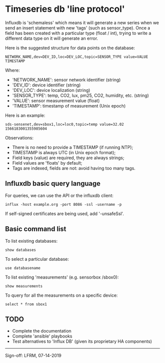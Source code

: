 # Timeseries db 'line protocol'

Influxdb is 'schemaless' which means it will generate a new series
when we send an insert statement with new 'tags' (such as sensor_type).
Once a field has been created with a particular type (float / int),
trying to write a different data type on it will generate an error.

Here is the suggested structure for data points on the database:

```
NETWORK_NAME,dev=DEV_ID,loc=DEV_LOC,topic=SENSOR_TYPE value=VALUE TIMESTAMP
```

Where:

* 'NETWORK_NAME': sensor network identifier (string)
* 'DEV_ID': device identifier (string)
* 'DEV_LOC': device localization (string)
* 'SENSOR_TYPE': temp, CO2, lux, pm25, CO2, humidity, etc. (string)
* 'VALUE': sensor measurement value (float)
* 'TIMESTAMP': timestamp of measurement (Unix epoch)

Here is an example:
```
sds-sensenet,dev=sbox1,loc=loc0,topic=temp value=32.02 1566183001355985604
```

Observations:

* There is no need to provide a TIMESTAMP (if running NTP);
* TIMESTAMP is always UTC (in Unix epoch format);
* Field keys (value) are required, they are always strings;
* Field values are 'floats' by default;
* Tags are indexed, fields are not: avoid having too many tags.

## Influxdb basic query language

For queries, we can use the API or the influxdb client:

```
influx -host example.org -port 8086 -ssl -username -p
```

If self-signed certificates are being used, add '-unsafeSsl'.
 
## Basic command list

To list existing databases:

```
show databases
```

To select a particular database:

```
use databasename
```

To list existing 'measurements' (e.g. sensorbox /sbox0):

```
show measurements
```

To query for all the measurements on a specific device:

```
select * from sbox1
```

## TODO

* Complete the documentation
* Complete 'ansible' playbooks
* Test alternatives to 'Influx DB' (given its proprietary HA components)

---
Sign-off: LFRM, 07-14-2019

